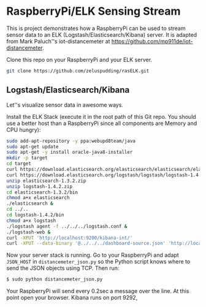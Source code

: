RaspberryPi/ELK Sensing Stream
======================

This is project demonstrates how a RaspberryPi can be used to stream sensor data to an ELK (Logstash/Elasticsearch/Kibana) server. It is adapted from Mark Paluch''s iot-distancemeter at https://github.com/mp911de/iot-distancemeter.

Clone this repo on your RaspberryPi and your ELK server.

```bash
git clone https://github.com/zeluspudding/rasELK.git
```

Logstash/Elasticsearch/Kibana
-----------------------------
Let''s visualize sensor data in awesome ways.

Install the ELK Stack (execute it in the root path of this Git repo. You should use a better host than a RaspberryPi since all components are Memory and CPU hungry):

```bash
sudo add-apt-repository -y ppa:webupd8team/java
sudo apt-get update
sudo apt-get -y install oracle-java8-installer
mkdir -p target
cd target
curl https://download.elasticsearch.org/elasticsearch/elasticsearch/elasticsearch-1.3.2.zip > elasticsearch-1.3.2.zip
curl https://download.elasticsearch.org/logstash/logstash/logstash-1.4.2.zip > logstash-1.4.2.zip
unzip elasticsearch-1.3.2.zip
unzip logstash-1.4.2.zip
cd elasticsearch-1.3.2/bin
chmod a+x elasticsearch
./elasticsearch &
cd ../..
cd logstash-1.4.2/bin
chmod a+x logstash
./logstash agent -f ../../../logstash.conf &
./logstash-web &
curl -XPUT 'http://localhost:9200/kibana-int/'
curl -XPUT --data-binary '@../../../dashboard-source.json' 'http://localhost:9200/kibana-int/dashboard/Sonic%20Distancemeter'
```

Now your server stack is running. Go to your RaspberryPi and adapt `JSON_HOST` in `distancemeter_json.py` so the Python
script knows where to send the JSON objects using TCP. Then run:

```bash
$ sudo python distancemeter_json.py
```

Your RaspberryPi will send every 0.2sec a message over the line. At this point open your browser. Kibana runs on port 9292,

